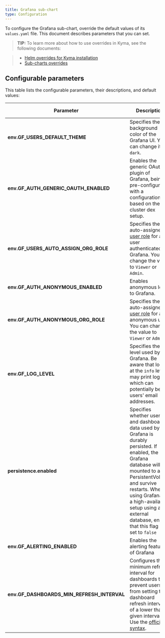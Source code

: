```yaml
---
title: Grafana sub-chart
type: Configuration
---
```


To configure the Grafana sub-chart, override the default values of its `values.yaml` file. This document describes parameters that you can set.

>**TIP:** To learn more about how to use overrides in Kyma, see the following documents:

>* [Helm overrides for Kyma installation](/root/kyma/#configuration-helm-overrides-for-kyma-installation)
>* [Sub-charts overrides](/root/kyma/#configuration-helm-overrides-for-kyma-installation-sub-chart-overrides)

## Configurable parameters

This table lists the configurable parameters, their descriptions, and default values:

| Parameter | Description | Default value |
|-----------|-------------|---------------|
| **env.GF_USERS_DEFAULT_THEME** | Specifies the background color of the Grafana UI. You can change it to `dark`. | `light` |
| **env.GF_AUTH_GENERIC_OAUTH_ENABLED** | Enables the generic OAuth plugin of Grafana, being pre-configured with a configuration based on the in-cluster dex setup. | `true` |
| **env.GF_USERS_AUTO_ASSIGN_ORG_ROLE** | Specifies the auto-assigned [user role](https://grafana.com/docs/grafana/latest/manage-users) for an user authenticated by Grafana. You can change the value to `Viewer` or `Admin`. | `Editor` |
| **env.GF_AUTH_ANONYMOUS_ENABLED** | Enables anonymous login to Grafana. | `false` |
| **env.GF_AUTH_ANONYMOUS_ORG_ROLE** | Specifies the auto-assigned [user role](https://grafana.com/docs/grafana/latest/manage-users) for an anonymous user. You can change the value to `Viewer` or `Admin`. | `Editor` |
| **env.GF_LOG_LEVEL** | Specifies the log level used by Grafana. Be aware that logs at the `info` level may print logins, which can potentially be users' email addresses. | `warn` |
| **persistence.enabled** | Specifies whether user and dashboard data used by Grafana is durably persisted. If enabled, the Grafana database will be mounted to a PersistentVolume and survive restarts. When using Grafana in a high-available setup using an external database, ensure that this flag is set to `false` | `true` |
| **env.GF_ALERTING_ENABLED** | Enables the alerting feature of Grafana | `true` |
| **env.GF_DASHBOARDS_MIN_REFRESH_INTERVAL** | Configures the minimum refresh interval for dashboards to prevent users from setting the dashboard refresh interval of a lower than given interval. Use the [official syntax](https://grafana.com/docs/grafana/latest/administration/configuration/#min_refresh_interval). | `10s` |
